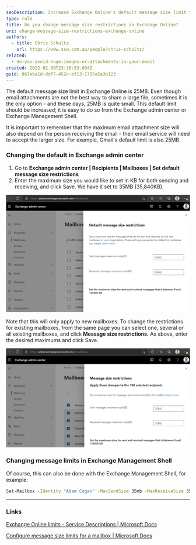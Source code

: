 ```yaml
---
seoDescription: Increase Exchange Online's default message size limit to accommodate larger file sharing and attachments.
type: rule
title: Do you change message size restrictions in Exchange Online?
uri: change-message-size-restrictions-exchange-online
authors:
  - title: Chris Schultz
    url: https://www.ssw.com.au/people/chris-schultz/
related:
  - do-you-avoid-huge-images-or-attachments-in-your-email
created: 2022-02-09T23:16:53.094Z
guid: 867eba1d-ddf7-452c-bf13-1735a5a3b123
---
```


The default message size limit in Exchange Online is 25MB. Even though email attachments are not the best way to share a large file, sometimes it is the only option - and these days, 25MB is quite small. This default limit should be increased; it is easy to do so from the Exchange admin center or Exchange Management Shell.

<!--endintro-->

It is important to remember that the maximum email attachment size will also depend on the person receiving the email - their email service will need to accept the larger size. For example, Gmail's default limit is also 25MB.

### Changing the default in Exchange admin center

1. Go to **Exchange admin center | Recipients | Mailboxes | Set default message size restrictions**
2. Enter the maximum size you would like to set in KB for both sending and receiving, and click Save. We have it set to 35MB (35,840KB).

![Figure: Default message size restrictions in Exchange admin center](exchange-default-message-limits.png)

Note that this will only apply to new mailboxes. To change the restrictions for existing mailboxes, from the same page you can select one, several or all existing mailboxes, and click **Message size restrictions.** As above, enter the desired maximums and click Save.

![Figure: Existing mailbox message size restrictions in Exchange admin center](exchange-user-message-limits.png)

### Changing message limits in Exchange Management Shell

Of course, this can also be done with the Exchange Management Shell, for example:

<!--StartFragment-->

```bash
Set-Mailbox -Identity "Adam Cogan" -MaxSendSize 35mb -MaxReceiveSize 35mb
```

<!--EndFragment-->

---

### Links

[Exchange Online limits - Service Descriptions | Microsoft Docs](https://docs.microsoft.com/en-us/office365/servicedescriptions/exchange-online-service-description/exchange-online-limits#message-limits?WT.mc_id=M365-MVP-33518)

[Configure message size limits for a mailbox | Microsoft Docs](https://docs.microsoft.com/en-us/exchange/recipients/user-mailboxes/mailbox-message-size-limits?view=exchserver-2019&WT.mc_id=M365-MVP-33518)
